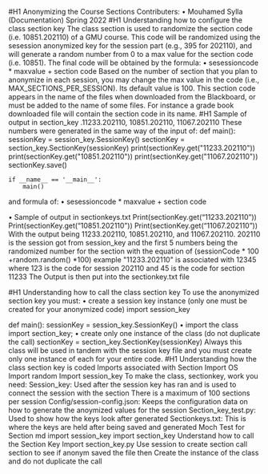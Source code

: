 #H1 Anonymizing the Course Sections
Contributers:
•	Mouhamed Sylla (Documentation) Spring 2022
#H1 Understanding how to configure the class section key
The class section is used to randomize the section code (i.e. 10851.202110) of a GMU course. This code will be randomized using the sesession anonymized key for the session part (e.g., 395 for 202110), and will generate a random number from 0 to a max value for the section code (i.e. 10851). The final code will be obtained by the formula:
•	sesessioncode * maxvalue + section code
Based on the number of section that you plan to anonymize in each session, you may change the max value in the code (i.e., MAX_SECTIONS_PER_SESSION). Its default value is 100.
This section code appears in the name of the files when downloaded from the Blackboard, or must be added to the name of some files. For instance a grade book downloaded file will contain the section code in its name.
#H1 Sample of output in section_key
.11233.202110, 
10851.202110,
11067.202110
These numbers were generated in the same way of the input of:
def main():
	    sessionKey = session_key.SessionKey()
	    sectionKey = section_key.SectionKey(sessionKey)
	    print(sectionKey.get("11233.202110"))
	    print(sectionKey.get("10851.202110"))
	    print(sectionKey.get("11067.202110"))
	    sectionKey.save()
	

	if __name__ == '__main__':
	    main()

and formula of:
•	sesessioncode * maxvalue + section code

•	Sample of output in sectionkeys.txt Print(sectionKey.get(“11233.202110”)) Print(sectionKey.get(“10851.202110”)) Print(sectionKey.get(“11067.202110”)) With the output being 11233.202110, 10851.202110, and 11067.202110. 202110 is the session got from session_key and the first 5 numbers being the randomized number for the section with the equation of (sessionCode * 100 +random.random() *100) example "11233.202110" is associated with 12345 where 123 is the code for session 202110 and 45 is the code for section 11233 The Output is then put into the sectionkey.txt file


#H1 Understanding how to call the class section key
To use the anonymized section key you must:
•	create a session key instance (only one must be created for your anonymized code)
import session_key

def main():
  sessionKey = session_key.SessionKey()
•	import the class
import section_key;
•	create only one instance of the class (do not duplicate the call)
sectionKey = section_key.SectionKey(sessionKey)
Always this class will be used in tandem with the session key file and you must create only one instance of each for your entire code.
#H1 Understanding how the class section key is coded
Imports associated with Section Import OS Import random Import session_key To make the class, sectionkey, work you need: Session_key: Used after the session key has ran and is used to connect the session with the section There is a maximum of 100 sections per session Config/session-config.json: Keeps the configuration data on how to generate the anoymized values for the session Section_key_test.py: Used to show how the keys look after generated Sectionkeys.txt: This is where the keys are held after being saved and generated Moch Test for Section md import session_key import section_key
Understand how to call the Section Key Import section_key.py Use session to create section call section to see if anonym saved the file then Create the instance of the class and do not duplicate the call

